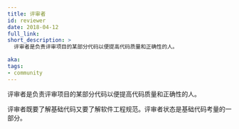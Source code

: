 ```yaml
---
title: 评审者
id: reviewer
date: 2018-04-12
full_link: 
short_description: >
  评审者是负责评审项目的某部分代码以便提高代码质量和正确性的人。

aka: 
tags:
- community
---
```


<!--
---
title: Reviewer
id: reviewer
date: 2018-04-12
full_link: 
short_description: >
  A person who reviews code for quality and correctness on some part of the project.

aka: 
tags:
- community
---
-->

<!--
 A person who reviews code for quality and correctness on some part of the project.
-->

 评审者是负责评审项目的某部分代码以便提高代码质量和正确性的人。

<!--more--> 

<!--
Reviewers are knowledgeable about both the codebase and software engineering principles. Reviewer status is scoped to a part of the codebase.
-->

评审者既要了解基础代码又要了解软件工程规范。评审者状态是基础代码考量的一部分。

